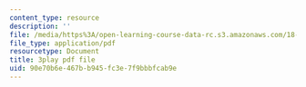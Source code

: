 ```yaml
---
content_type: resource
description: ''
file: /media/https%3A/open-learning-course-data-rc.s3.amazonaws.com/18-01sc-single-variable-calculus-fall-2010/90e70b6e467bb945fc3e7f9bbbfcab9e_v1AQ8Yi3yB8.pdf
file_type: application/pdf
resourcetype: Document
title: 3play pdf file
uid: 90e70b6e-467b-b945-fc3e-7f9bbbfcab9e
---
```


